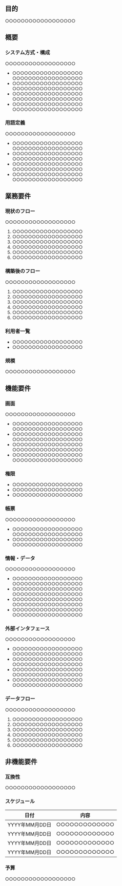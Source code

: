 ## 目的

○○○○○○○○○○○○○○○○○○

## 概要

### システム方式・構成

○○○○○○○○○○○○○○○○○○

- ○○○○○○○○○○○○○○○○○○  
○○○○○○○○○○○○○○○○○○
- ○○○○○○○○○○○○○○○○○○  
○○○○○○○○○○○○○○○○○○
- ○○○○○○○○○○○○○○○○○○  
○○○○○○○○○○○○○○○○○○
- ○○○○○○○○○○○○○○○○○○  
○○○○○○○○○○○○○○○○○○

### 用語定義

○○○○○○○○○○○○○○○○○○

- ○○○○○○○○○○○○○○○○○○  
○○○○○○○○○○○○○○○○○○
- ○○○○○○○○○○○○○○○○○○  
○○○○○○○○○○○○○○○○○○
- ○○○○○○○○○○○○○○○○○○  
○○○○○○○○○○○○○○○○○○
- ○○○○○○○○○○○○○○○○○○  
○○○○○○○○○○○○○○○○○○

## 業務要件

### 現状のフロー

○○○○○○○○○○○○○○○○○○

1. ○○○○○○○○○○○○○○○○○○
1. ○○○○○○○○○○○○○○○○○○
1. ○○○○○○○○○○○○○○○○○○
1. ○○○○○○○○○○○○○○○○○○
1. ○○○○○○○○○○○○○○○○○○
1. ○○○○○○○○○○○○○○○○○○

### 構築後のフロー

○○○○○○○○○○○○○○○○○○

1. ○○○○○○○○○○○○○○○○○○
1. ○○○○○○○○○○○○○○○○○○
1. ○○○○○○○○○○○○○○○○○○
1. ○○○○○○○○○○○○○○○○○○
1. ○○○○○○○○○○○○○○○○○○
1. ○○○○○○○○○○○○○○○○○○

### 利用者一覧

- ○○○○○○○○○○○○○○○○○○  
- ○○○○○○○○○○○○○○○○○○  

### 規模

○○○○○○○○○○○○○○○○○○

## 機能要件

### 画面

○○○○○○○○○○○○○○○○○○

- ○○○○○○○○○○○○○○○○○○  
○○○○○○○○○○○○○○○○○○
- ○○○○○○○○○○○○○○○○○○  
○○○○○○○○○○○○○○○○○○
- ○○○○○○○○○○○○○○○○○○  
○○○○○○○○○○○○○○○○○○
- ○○○○○○○○○○○○○○○○○○  
○○○○○○○○○○○○○○○○○○

### 権限

- ○○○○○○○○○○○○○○○○○○  
- ○○○○○○○○○○○○○○○○○○  
- ○○○○○○○○○○○○○○○○○○  

### 帳票

○○○○○○○○○○○○○○○○○○

- ○○○○○○○○○○○○○○○○○○  
○○○○○○○○○○○○○○○○○○
- ○○○○○○○○○○○○○○○○○○  
○○○○○○○○○○○○○○○○○○

### 情報・データ

○○○○○○○○○○○○○○○○○○

- ○○○○○○○○○○○○○○○○○○  
○○○○○○○○○○○○○○○○○○
- ○○○○○○○○○○○○○○○○○○  
○○○○○○○○○○○○○○○○○○
- ○○○○○○○○○○○○○○○○○○  
○○○○○○○○○○○○○○○○○○
- ○○○○○○○○○○○○○○○○○○  
○○○○○○○○○○○○○○○○○○

### 外部インタフェース

○○○○○○○○○○○○○○○○○○

- ○○○○○○○○○○○○○○○○○○  
○○○○○○○○○○○○○○○○○○
- ○○○○○○○○○○○○○○○○○○  
○○○○○○○○○○○○○○○○○○
- ○○○○○○○○○○○○○○○○○○  
○○○○○○○○○○○○○○○○○○
- ○○○○○○○○○○○○○○○○○○  
○○○○○○○○○○○○○○○○○○

### データフロー

○○○○○○○○○○○○○○○○○○

1. ○○○○○○○○○○○○○○○○○○
1. ○○○○○○○○○○○○○○○○○○
1. ○○○○○○○○○○○○○○○○○○
1. ○○○○○○○○○○○○○○○○○○
1. ○○○○○○○○○○○○○○○○○○
1. ○○○○○○○○○○○○○○○○○○

## 非機能要件

### 互換性

○○○○○○○○○○○○○○○○○○

### スケジュール

| 日付 | 内容 |
|--------|--------|
| YYYY年MM月DD日 | ○○○○○○○○○○○○○ |
| YYYY年MM月DD日 | ○○○○○○○○○○○○○ |
| YYYY年MM月DD日 | ○○○○○○○○○○○○○ |
| YYYY年MM月DD日 | ○○○○○○○○○○○○○ |

### 予算

○○○○○○○○○○○○○○○○○○
